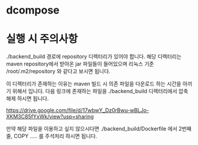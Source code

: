 # dcompose
실행 시 주의사항
=============
./backend_build 경로에 repository 디렉터리가 있어야 합니다.
해당 디렉터리는 maven repository에서 받아온 jar 파일들이 들어있으며
리눅스 기준 /root/.m2/repository 와 같다고 보시면 됩니다.

이 디렉터리가 존재하는 이유는 maven 빌드 시 의존 파일을 다운로드 하는 시간을 아끼기 위해서 입니다.
다음 링크에 존재하는 파일을 ./backend_build 디렉터리에서 압축 해제 하시면 됩니다.

https://drive.google.com/file/d/17wbwY_Dz0rBwu-wBLJo-XKM3C85fYxWk/view?usp=sharing

만약 해당 파일을 이용하고 싶지 않으시다면 ./backend_build/Dockerfile 에서
2번째 줄, COPY ..... 를 주석처리 하시면 됩니다.
